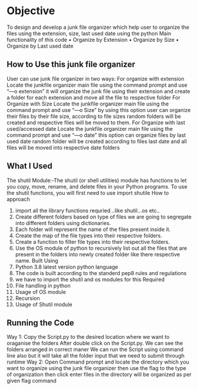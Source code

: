 
# **Objective** 
To design and develop a junk file organizer which help user to organize the files using the extension, size, last used date using the python 
Main functionality of this code 
•	Organize by Extension 
•	Organize by Size 
•	Organize by Last used date 

## **How to Use this junk file organizer**
User can use junk file organizer in two ways:
For organize with extension
Locate the junkfile organizer main file using the command prompt and use “—o extension” it will organize the junk file using their extension and create a folder for each extension and move all the file to respective folder 
For Organize with Size 
Locate the junkfile organizer main file using the command prompt and use “—o Size” by using this option user can organize their files by their file size, according to file sizes random folders will be created and respective files will be moved to them.
For Organize with last used/accessed date 
 Locate the junkfile organizer main file using the command prompt and use “—o date” this option can organize files by last used date random folder will be created according to files last date and all files will be moved into respective date folders
 

## **What I Used** 
The shutil Module:-The shutil (or shell utilities) module has functions to let you copy, move, rename, and delete files in your Python programs. To use the shutil functions, you will first need to use import shutile
How to approach 
1.	import all the library functions requried ..like shutil...os etc..
2.	Create different folders based on type of files we are going to segregate into different folders using dictionaries.
3.	Each folder will represent the name of the files present inside it.
4.	Create the map of the file types into their respective folders.
5.	Create a function to filter file types into their respective folders.
6.	Use the OS module of python to recursively list out all the files that are present in the folders into newly created folder like there respective name.
Built Using	
1.	Python 3.8 latest version python language
2.	The code is built according to the standerd pep8 rules and regulations
3.	we have to import the shutil and os modules for this
Required
1.	File handling in python
2.	Usage of OS module
3.	Recursion
4.	Usage of Shutil module

## **Running the Code** 
Way 1:
Copy the Script.py to the desired location where we want to oraganise the folders
After double click on the Script.py. We can see the folders arranged in correct maner
We can run the Script using command line also but it will take all the folder input that we need to submit through runtime
Way 2:
Open Command prompt and locate the directory which you want to organize using the junk file organizer then use the flag to the type of organization then click enter files in the directory will be organized as per given flag command 
